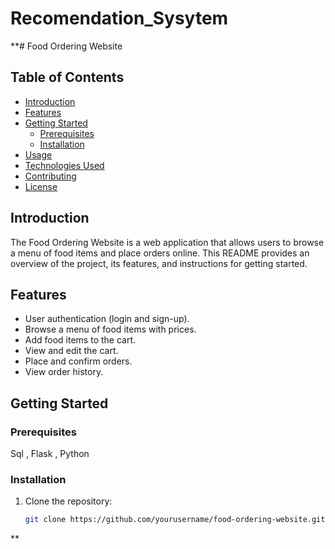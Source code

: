 # Recomendation_Sysytem

**# Food Ordering Website

## Table of Contents

- [Introduction](#introduction)
- [Features](#features)
- [Getting Started](#getting-started)
  - [Prerequisites](#prerequisites)
  - [Installation](#installation)
- [Usage](#usage)
- [Technologies Used](#technologies-used)
- [Contributing](#contributing)
- [License](#license)

## Introduction

The Food Ordering Website is a web application that allows users to browse a menu of food items and place orders online. This README provides an overview of the project, its features, and instructions for getting started.

## Features

- User authentication (login and sign-up).
- Browse a menu of food items with prices.
- Add food items to the cart.
- View and edit the cart.
- Place and confirm orders.
- View order history.

## Getting Started

### Prerequisites
 Sql , Flask , Python 
### Installation

1. Clone the repository:

   ```bash
   git clone https://github.com/yourusername/food-ordering-website.git
**
